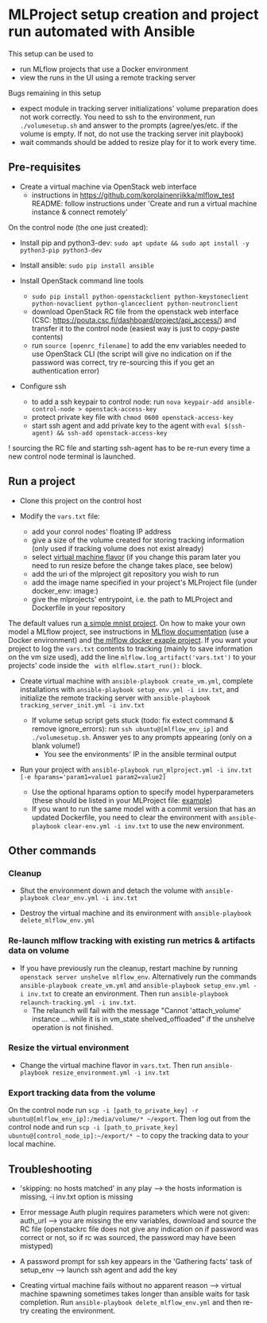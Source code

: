 # MLProject setup creation and project run automated with Ansible

This setup can be used to
* run MLflow projects that use a Docker environment
* view the runs in the UI using a remote tracking server

Bugs remaining in this setup
* expect module in tracking server initializations' volume preparation does not work correctly. You need to ssh to the environment, run `./volumesetup.sh` and answer to the prompts (agree/yes/etc. if the volume is empty. If not, do not use the tracking server init playbook)
* wait commands should be added to resize play for it to work every time.

## Pre-requisites

* Create a virtual machine via OpenStack web interface
    * instructions in  https://github.com/korolainenriikka/mlflow_test README: follow instructions under 'Create and run a virtual machine instance & connect remotely' 

On the control node (the one just created):
* Install pip and python3-dev: `sudo apt update && sudo apt install -y python3-pip python3-dev`

* Install ansible: `sudo pip install ansible`

* Install OpenStack command line tools
    * `sudo pip install python-openstackclient python-keystoneclient python-novaclient python-glanceclient python-neutronclient`
    * download OpenStack RC file from the openstack web interface (CSC: https://pouta.csc.fi/dashboard/project/api_access/) and transfer it to the control node (easiest way is just to copy-paste contents)
    * run `source [openrc_filename]` to add the env variables needed to use OpenStack CLI (the script will give no indication on if the password was correct, try re-sourcing this if you get an authentication error)

* Configure ssh
    * to add a ssh keypair to control node: run  `nova keypair-add ansible-control-node > openstack-access-key`
    * protect private key file with `chmod 0600 openstack-access-key`
    * start ssh agent and add private key to the agent with `eval $(ssh-agent) && ssh-add openstack-access-key`

! sourcing the RC file and starting ssh-agent has to be re-run every time a new control node terminal is launched.

## Run a project

* Clone this project on the control host

* Modify the `vars.txt` file:
    * add your conrol nodes' floating IP address
    * give a size of the volume created for storing tracking information (only used if tracking volume does not exist already)
    * select [virtual machine flavor](https://docs.csc.fi/cloud/pouta/vm-flavors-and-billing/#cpouta-flavors) (if you change this param later you need to run resize before the change takes place, see below)
    * add the uri of the mlproject git repository you wish to run
    * add the image name specified in your project's MLProject file (under docker_env: image:)
    * give the mlprojects' entrypoint, i.e. the path to MLProject and Dockerfile in your repository

The default values run [a simple mnist project](https://github.com/korolainenriikka/mlflow_test). On how to make your own model a MLflow project, see instructions in [MLflow documentation](https://mlflow.org/docs/latest/projects.html#specifying-projects) (use a Docker environment) and [the mlflow docker exaple project](https://github.com/mlflow/mlflow/tree/master/examples/docker). If you want your project to log the `vars.txt` contents to tracking (mainly to save information on the vm size used), add the line `mlflow.log_artifact('vars.txt')` to your projects' code inside the ` with mlflow.start_run():` block.

* Create virtual machine with `ansible-playbook create_vm.yml`, complete installations with `ansible-playbook setup_env.yml -i inv.txt`, and initialize the remote tracking server with `ansible-playbook tracking_server_init.yml -i inv.txt`
   * If volume setup script gets stuck (todo: fix extect command & remove ignore_errors): run `ssh ubuntu@[mlflow_env_ip]` and `./volumesetup.sh`. Answer yes to any prompts appearing (only on a blank volume!)
      * You see the environments' IP in the ansible terminal output  

* Run your project with `ansible-playbook run_mlproject.yml -i inv.txt [-e hparams='param1=value1 param2=value2]`
    * Use the optional hparams option to specify model hyperparameters (these should be listed in your MLProject file: [example](https://github.com/mlflow/mlflow/blob/master/examples/docker/MLproject))
    * If you want to run the same model with a commit version that has an updated Dockerfile, you need to clear the environment with `ansible-playbook clear-env.yml -i inv.txt` to use the new environment.

## Other commands

### Cleanup

* Shut the environment down and detach the volume with `ansible-playbook clear_env.yml -i inv.txt`     

* Destroy the virtual machine and its environment with `ansible-playbook delete_mlflow_env.yml`

### Re-launch mlflow tracking with existing run metrics & artifacts data on volume

* If you have previously run the cleanup, restart machine by running `openstack server unshelve mlflow_env`. Alternatively run the commands `ansible-playbook create_vm.yml` and `ansible-playbook setup_env.yml -i inv.txt` to create an environment. Then run `ansible-playbook relaunch-tracking.yml -i inv.txt`.
   * The relaunch will fail with the message "Cannot 'attach_volume' instance ... while it is in vm_state shelved_offloaded" if the unshelve operation is not finished.

### Resize the virtual environment

* Change the virtual machine flavor in `vars.txt`. Then run `ansible-playbook resize_environment.yml -i inv.txt`

### Export tracking data from the volume

On the control node run  `scp -i [path_to_private_key] -r ubuntu@[mlflow_env_ip]:/media/volume/* ~/export`. Then log out from the control node and run `scp -i [path_to_private_key] ubuntu@[control_node_ip]:~/export/* ~` to copy the tracking data to your local machine. 

## Troubleshooting

* 'skipping: no hosts matched' in any play --> the hosts information is missing, -i inv.txt option is missing

* Error message Auth plugin requires parameters which were not given: auth_url --> you are missing the env variables, download and source the RC file (openstackrc file does not give any indication on if password was correct or not, so if rc was sourced, the password may have been mistyped)

* A password prompt for ssh key appears in the 'Gathering facts' task of setup_env --> launch ssh agent and add the key

* Creating virtual machine fails without no apparent reason --> virtual machine spawning sometimes takes longer than ansible waits for task completion. Run `ansible-playbook delete_mlflow_env.yml` and then re-try creating the environment.
